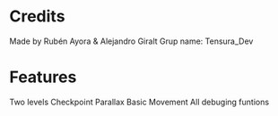 # Credits
Made by Rubén Ayora & Alejandro Giralt
Grup name: Tensura_Dev

# Features
Two levels
Checkpoint
Parallax
Basic Movement
All debuging funtions
